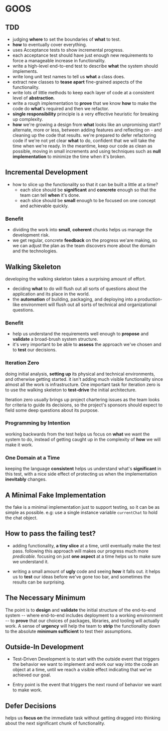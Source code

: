 # GOOS


## TDD
- judging **where** to set the boundaries of **what** to test.
- **how** to eventually cover everything. 
- uses Acceptance tests to show incremental progress.
- each acceptance test should have just enough new requirements to force a manageable increase in functionality.
- write a high-level end-to-end test to describe **what** the system should implements.
- write long unit test names to tell us **what** a class does.
- extract new classes to **tease apart** fine-grained aspects of the functionality.
- write lots of little methods to keep each layer of code at a consistent level of **abstraction**.
- write a rough implementation to **prove** that we know **how** to make the code do **what**'s required and then we refactor.
- **single responsibility** principle is a very effective heuristic for breaking up complexity.
- **how** we're growing a design from **what** looks like an unpromising start? alternate, more or less, between adding features and reflecting on - and cleaning up the code that results. we're prepared to defer refactoring code if we're not yet clear **what** to do, confident that we will take the time when we're ready. In the meantime, keep our code as clean as possible, moving in small increments and using techniques such as **null implementation** to minimize the time when it's broken.


## Incremental Development

- how to slice up the functionality so that it can be built a little at a time?
  - each slice should be **significant** and **concrete** enough so that the team can tell **when** it's done.
  - each slice should be **small** enough to be focused on one concept and achievable quickly.

### Benefit

- dividing the work into **small**, **coherent** chunks helps us manage the development risk.
- we get regular, concrete **feedback** on the progress we'are making, so we can adjust the plan as the team discovers more about the domain and the technologies.


## Walking Skeleton 

developing the walking skeleton takes a surprising amount of effort.
- deciding **what** to do will flush out all sorts of questions about the application and its place in the world.
- the **automation** of building, packaging, and deploying into a production-like environment will flush out all sorts of technical and organizational questions.

### Benefit
- help us understand the requirements well enough to **propose** and **validate** a broad-brush system structure.
- it's very important to be able to **assess** the approach we've chosen and to **test** our decisions.


### Iteration Zero

doing initial analysis, **setting up** its physical and technical environments, and otherwise getting started. 
it isn't adding much visible functionality since almost all the work is infrastructure.
One important task for iteration zero is to use the walking skeleton to **test-drive** the initial architecture.

Iteration zero usually brings up project chartering issues as the team looks for criteria to guide its decisions,
so the project's sponsors should expect to field some deep questions about its purpose.


### Programming by Intention

working backwards from the test helps us focus on **what** we want the system to do,
instead of getting caught up in the complexity of **how** we will make it work.


### One Domain at a Time

keeping the language **consistent** helps us understand what's **significant** in this test,
with a nice side effect of protecting us when the implementation **inevitably** changes.


## A Minimal Fake Implementation 

the fake is a minimal implementation just to support testing, so it can be as simple as possible.
e.g: use a single instance variable `currentChat` to hold the chat object.

## How to pass the failing test?

- adding functionality, **a tiny slice** at a time, until eventually make the test pass.
  following this approach will makes our progress much more *predicable*.
  focusing on just **one aspect** at a time helps us to make sure we understand it.
  
- writing a small amount of **ugly** code and seeing **how** it falls out.
  it helps us to **test** our ideas before we've gone too bar, and sometimes the results can be surprising.

## The Necessary Minimum 

The point is to **design** and **validate** the initial structure of the end-to-end system --
where end-to-end includes deployment to a working environment -- 
to **prove** that our choices of packages, libraries, and tooling will actually work.
A sense of **urgency** will help the team to **strip** the functionality down to the absolute **minimum sufficient** to test their assumptions. 


## Outside-In Development

- Test-Driven Development is to start with the outside event that triggers the behavior we want to implement and work our way into the code an object at a time, until we reach a visible effect indicating that we've achieved our goal.

- Entry point is the event that triggers the next round of behavior we want to make work.

## Defer Decisions

helps us **focus on** the immediate task without getting dragged into thinking about the next significant chunk of functionality.
